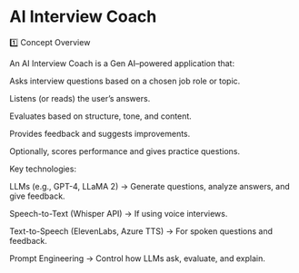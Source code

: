 # AI Interview Coach

1️⃣ Concept Overview

An AI Interview Coach is a Gen AI–powered application that:

Asks interview questions based on a chosen job role or topic.

Listens (or reads) the user’s answers.

Evaluates based on structure, tone, and content.

Provides feedback and suggests improvements.

Optionally, scores performance and gives practice questions.

Key technologies:

LLMs (e.g., GPT-4, LLaMA 2) → Generate questions, analyze answers, and give feedback.

Speech-to-Text (Whisper API) → If using voice interviews.

Text-to-Speech (ElevenLabs, Azure TTS) → For spoken questions and feedback.

Prompt Engineering → Control how LLMs ask, evaluate, and explain.
